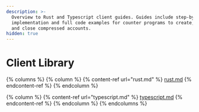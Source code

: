 ```yaml
---
description: >-
  Overview to Rust and Typescript client guides. Guides include step-by-step
  implementation and full code examples for counter programs to create, update
  and close compressed accounts.
hidden: true
---
```


# Client Library

{% columns %}
{% column %}
{% content-ref url="rust.md" %}
[rust.md](rust.md)
{% endcontent-ref %}
{% endcolumn %}

{% column %}
{% content-ref url="typescript.md" %}
[typescript.md](typescript.md)
{% endcontent-ref %}
{% endcolumn %}
{% endcolumns %}
